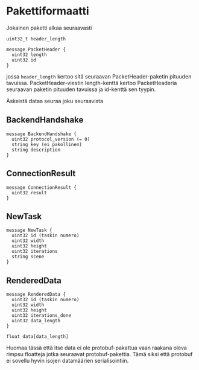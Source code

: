 Pakettiformaatti 
================

Jokainen paketti alkaa seuraavasti

    uint32_t header_length
    
    message PacketHeader {
      uint32 length
      uint32 id
    }

jossa `header_length` kertoo sitä seuraavan PacketHeader-paketin pituuden
tavuissa. PacketHeader-viestin length-kenttä kertoo PacketHeaderia seuraavan
paketin pituuden tavuissa ja id-kenttä sen tyypin.

Äskeistä dataa seuraa joku seuraavista

BackendHandshake
----------------

    message BackendHandshake {
      uint32 protocol_version (= 0)
      string key (ei pakollinen)
      string description
    }

ConnectionResult
----------------

    message ConnectionResult {
      uint32 result
    }

NewTask
-------

    message NewTask {
      uint32 id (taskin numero)
      uint32 width
      uint32 height
      uint32 iterations
      string scene
    }

RenderedData
------------

    message RenderedData {
      uint32 id (taskin numero)
      uint32 width
      uint32 height
      uint32 iterations_done
      uint32 data_length
    }
    
    float data[data_length]

Huomaa tässä että itse data ei ole protobuf-pakattua vaan raakana oleva rimpsu
floatteja jotka seuraavat protobuf-pakettia. Tämä siksi että protobuf ei sovellu
hyvin isojen datamäärien serialisointiin.
